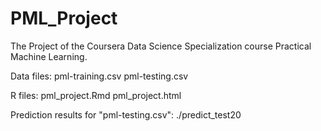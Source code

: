 # PML_Project

The Project of the Coursera Data Science Specialization course Practical Machine Learning.

Data files:
pml-training.csv
pml-testing.csv

R files:
pml_project.Rmd 
pml_project.html

Prediction results for "pml-testing.csv":
./predict_test20
